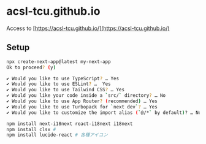 # acsl-tcu.github.io

Access to [https://acsl-tcu.github.io/](https://acsl-tcu.github.io/)

## Setup

```bash
npx create-next-app@latest my-next-app
Ok to proceed? (y)

✔ Would you like to use TypeScript? … Yes
✔ Would you like to use ESLint? …  Yes
✔ Would you like to use Tailwind CSS? … Yes
✔ Would you like your code inside a `src/` directory? … No 
✔ Would you like to use App Router? (recommended) … Yes
✔ Would you like to use Turbopack for `next dev`? … Yes
✔ Would you like to customize the import alias (`@/*` by default)? … No
```

```bash
npm install next-i18next react-i18next i18next
npm install clsx # 
npm install lucide-react # 各種アイコン
```